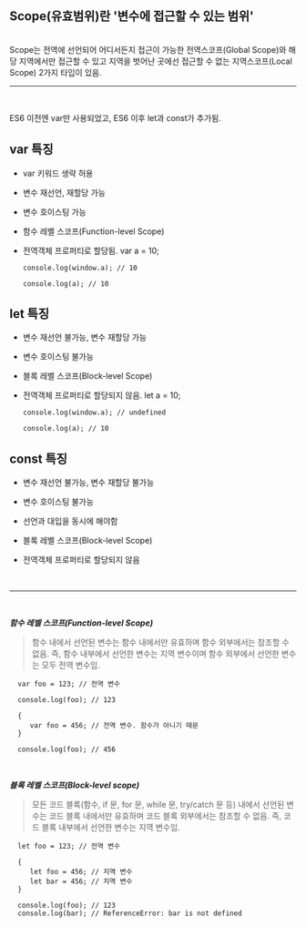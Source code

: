 ## Scope(유효범위)란 '변수에 접근할 수 있는 범위'

<br>
Scope는 전역에 선언되어 어디서든지 접근이 가능한 전역스코프(Global Scope)와 해당 지역에서만 접근할 수 있고 지역을 벗어난 곳에선 접근할 수 없는 지역스코프(Local Scope) 2가지 타입이 있음.
<hr>
<br>

ES6 이전엔 var만 사용되었고, ES6 이후 let과 const가 추가됨.
<br>

var 특징
-------------

* var 키워드 생략 허용
   
* 변수 재선언, 재할당 가능

* 변수 호이스팅 가능

* 함수 레벨 스코프(Function-level Scope)

* 전역객체 프로퍼티로 할당됨.
      var a = 10; 

      console.log(window.a); // 10 

      console.log(a); // 10

let 특징
-------

* 변수 재선언 불가능, 변수 재할당 가능

* 변수 호이스팅 불가능

* 블록 레벨 스코프(Block-level Scope)

* 전역객체 프로퍼티로 할당되지 않음.
      let a = 10; 

      console.log(window.a); // undefined 

      console.log(a); // 10


const 특징
---------

* 변수 재선언 불가능, 변수 재할당 불가능

* 변수 호이스팅 불가능

* 선언과 대입을 동시에 해야함

* 블록 레벨 스코프(Block-level Scope)

* 전역객체 프로퍼티로 할당되지 않음

<br>
<hr>
<br>

<b>_함수 레벨 스코프(Function-level Scope)_</b>

> 함수 내에서 선언된 변수는 함수 내에서만 유효하며 함수 외부에서는 참조할 수 없음. 즉, 함수 내부에서 선언한 변수는 지역 변수이며 함수 외부에서 선언한 변수는 모두 전역 변수임.

      var foo = 123; // 전역 변수

      console.log(foo); // 123

      {
         var foo = 456; // 전역 변수. 함수가 아니기 때문
      }

      console.log(foo); // 456

<br>

<b>_블록 레벨 스코프(Block-level scope)_</b>

> 모든 코드 블록(함수, if 문, for 문, while 문, try/catch 문 등) 내에서 선언된 변수는 코드 블록 내에서만 유효하며 코드 블록 외부에서는 참조할 수 없음. 즉, 코드 블록 내부에서 선언한 변수는 지역 변수임.

      let foo = 123; // 전역 변수

      { 
         let foo = 456; // 지역 변수
         let bar = 456; // 지역 변수
      }

      console.log(foo); // 123
      console.log(bar); // ReferenceError: bar is not defined
   
<br>





   <!-- 호이스팅
      var 선언문이나 function 선언문 등을 해당 스코프의 선두로 옮긴 것처럼 동작하는 특성
      
      console.log(foo); // undefined
      var foo;

      console.log(bar); // Error: Uncaught ReferenceError: bar is not defined
      let bar;

      호이스팅 3단계
      
      선언 단계(Declaration phase)
      변수를 실행 컨텍스트의 변수 객체(Variable Object)에 등록한다. 이 변수 객체는 스코프가 참조하는 대상이 된다.

      초기화 단계(Initialization phase)
      변수 객체(Variable Object)에 등록된 변수를 위한 공간을 메모리에 확보한다. 이 단계에서 변수는 undefined로 초기화된다.

      할당 단계(Assignment phase)
      undefined로 초기화된 변수에 실제 값을 할당한다. -->